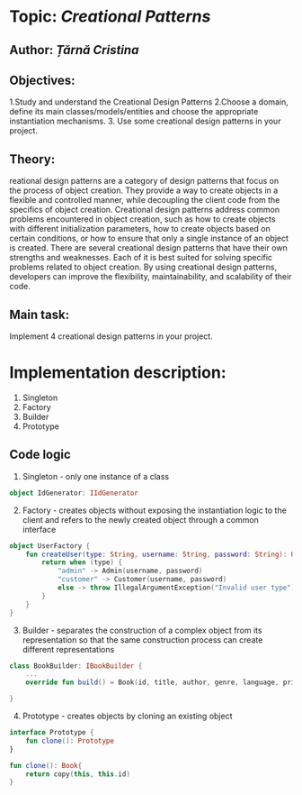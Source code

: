 # Topic: *Creational Patterns*

Author: *Țărnă Cristina*
----
## Objectives:
1.Study and understand the Creational Design Patterns
2.Choose a domain, define its main classes/models/entities and choose the appropriate instantiation mechanisms.
3. Use some creational design patterns in your project.
## Theory:
reational design patterns are a category of design patterns that focus on the process of object creation. They provide a way to create objects in a flexible and controlled manner, while decoupling the client code from the specifics of object creation. Creational design patterns address common problems encountered in object creation, such as how to create objects with different initialization parameters, how to create objects based on certain conditions, or how to ensure that only a single instance of an object is created. There are several creational design patterns that have their own strengths and weaknesses. Each of it is best suited for solving specific problems related to object creation. By using creational design patterns, developers can improve the flexibility, maintainability, and scalability of their code.

## Main task:
 Implement 4 creational design patterns in your project.
 
# Implementation description:
1. Singleton
2. Factory
3. Builder
4. Prototype

## Code logic
1. Singleton - only one instance of a class
```kotlin
object IdGenerator: IIdGenerator 
```

2. Factory - creates objects without exposing the instantiation logic to the client and refers to the newly created object through a common interface
```kotlin
object UserFactory {
    fun createUser(type: String, username: String, password: String): User {
        return when (type) {
            "admin" -> Admin(username, password)
            "customer" -> Customer(username, password)
            else -> throw IllegalArgumentException("Invalid user type")
        }
    }
}
```

3. Builder - separates the construction of a complex object from its representation so that the same construction process can create different representations
```kotlin
class BookBuilder: IBookBuilder {
    ...
    override fun build() = Book(id, title, author, genre, language, price, numberOfPages, quantity, inStock, ageRate)

}
```

4. Prototype - creates objects by cloning an existing object
```kotlin
interface Prototype {
    fun clone(): Prototype
}
```
```kotlin
fun clone(): Book{
    return copy(this, this.id)
}

```